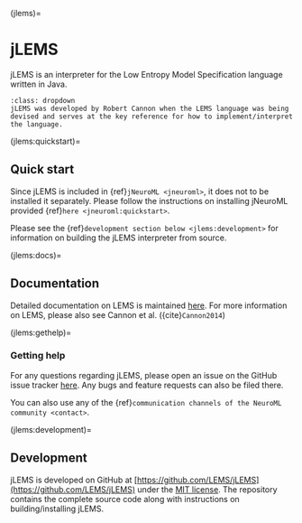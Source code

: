 (jlems)=
# jLEMS

jLEMS is an interpreter for the Low Entropy Model Specification language written in Java.
```{admonition} jLEMS is the reference implementation of LEMS
:class: dropdown
jLEMS was developed by Robert Cannon when the LEMS language was being devised and serves at the key reference for how to implement/interpret the language.
```

(jlems:quickstart)=
## Quick start

Since jLEMS is included in {ref}`jNeuroML <jneuroml>`, it does not to be installed it separately.
Please follow the instructions on installing jNeuroML provided {ref}`here <jneuroml:quickstart>`.

Please see the {ref}`development section below <jlems:development>` for information on building the jLEMS interpreter from source.

(jlems:docs)=
## Documentation

Detailed documentation on LEMS is maintained [here](http://lems.github.io/LEMS/).
For more information on LEMS, please also see Cannon et al. ({cite}`Cannon2014`)

(jlems:gethelp)=
### Getting help

For any questions regarding jLEMS, please open an issue on the GitHub issue tracker [here](https://github.com/LEMS/jLEMS/issues).
Any bugs and feature requests can also be filed there.

You can also use any of the {ref}`communication channels of the NeuroML community <contact>`.

(jlems:development)=
## Development

jLEMS is developed on GitHub at [https://github.com/LEMS/jLEMS](https://github.com/LEMS/jLEMS) under the [MIT license](https://github.com/LEMS/jLEMS/blob/master/LICENSE).
The repository contains the complete source code along with instructions on building/installing jLEMS.
